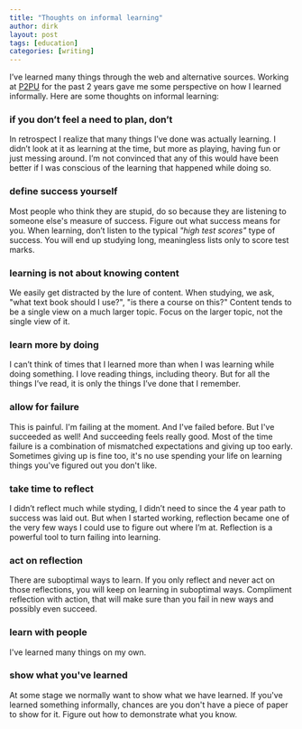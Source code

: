 ```yaml
---
title: "Thoughts on informal learning"
author: dirk
layout: post
tags: [education]
categories: [writing]
---
```


I’ve learned many things through the web and alternative sources. Working at [P2PU](https://www.p2pu.org) for the past 2 years gave me some perspective on how I learned informally.  Here are some thoughts on informal learning:

### if you don’t feel a need to plan, don’t

In retrospect I realize that many things I’ve done was actually learning. I didn’t look at it as learning at the time, but more as playing, having fun or just messing around. I’m not convinced that any of this would have been better if I was conscious of the learning that happened while doing so.

###  define success yourself

Most people who think they are stupid, do so because they are listening to someone else's measure of success. Figure out what success means for you. When learning, don’t listen to the typical *"high test scores"* type of success. You will end up studying long, meaningless lists only to score test marks.

### learning is not about knowing content

We easily get distracted by the lure of content. When studying, we ask, "what text book should I use?", "is there a course on this?" Content tends to be a single view on a much larger topic. Focus on the  larger topic, not the single view of it.

### learn more by doing

I can’t think of times that I learned more than when I was learning while doing something. I love reading things, including theory. But for all the things I’ve read, it is only the things I’ve done that I remember.

### allow for failure

This is painful. I'm failing at the moment. And I've failed before. But I've succeeded as well! And succeeding feels really good. Most of the time failure is a combination of mismatched expectations and giving up too early. Sometimes giving up is fine too, it's no use spending your life on learning things you've figured out you don't like.

### take time to reflect

I didn’t reflect much while styding, I didn’t need to since the 4 year path to success was laid out. But when I started working, reflection became one of the very few ways I could use to figure out where I’m at. Reflection is a powerful tool to turn failing into learning. 

### act on reflection

There are suboptimal ways to learn. If you only reflect and never act on those reflections, you will keep on learning in suboptimal ways. Compliment reflection with action, that will make sure than you fail in new ways and possibly even succeed.

### learn with people

I've learned many things on my own.

### show what you've learned

At some stage we normally want to show what we have learned. If you've learned something informally, chances are you don't have a piece of paper to show for it. Figure out how to demonstrate what you know.
